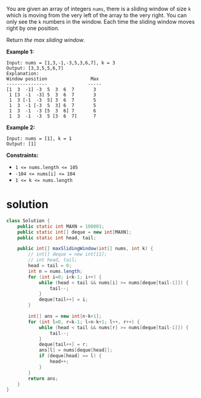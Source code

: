 You are given an array of integers `nums`, there is a sliding window of size `k` which is moving from the very left of the array to the very right. You can only see the `k` numbers in the window. Each time the sliding window moves right by one position.

Return *the max sliding window*.

 

**Example 1:**

```
Input: nums = [1,3,-1,-3,5,3,6,7], k = 3
Output: [3,3,5,5,6,7]
Explanation: 
Window position                Max
---------------               -----
[1  3  -1] -3  5  3  6  7       3
 1 [3  -1  -3] 5  3  6  7       3
 1  3 [-1  -3  5] 3  6  7       5
 1  3  -1 [-3  5  3] 6  7       5
 1  3  -1  -3 [5  3  6] 7       6
 1  3  -1  -3  5 [3  6  7]      7
```

**Example 2:**

```
Input: nums = [1], k = 1
Output: [1]
```

 

**Constraints:**

- `1 <= nums.length <= 105`
- `-104 <= nums[i] <= 104`
- `1 <= k <= nums.length`

# solution

```java
class Solution {
    public static int MAXN = 100001;
    public static int[] deque = new int[MAXN];
    public static int head, tail;

    public int[] maxSlidingWindow(int[] nums, int k) {
        // int[] deque = new int[11];
        // int head, tail;
        head = tail = 0;
        int n = nums.length;
        for (int i=0; i<k-1; i++) {
            while (head < tail && nums[i] >= nums[deque[tail-1]]) {
                tail--;
            }
            deque[tail++] = i;
        }

        int[] ans = new int[n-k+1];
        for (int l=0, r=k-1; l<n-k+1; l++, r++) {
            while (head < tail && nums[r] >= nums[deque[tail-1]]) {
                tail--;
            }
            deque[tail++] = r;
            ans[l] = nums[deque[head]];
            if (deque[head] == l) {
                head++;
            }
        }
        return ans;
    }
}
```

